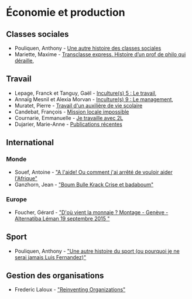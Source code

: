 # Économie et production

## Classes sociales

- <i class="fa fa-film"></i> 
  Pouliquen, Anthony - [Une autre histoire des classes sociales](https://www.youtube.com/watch?v=70jLCyiDJdk)
- <i class="fa fa-film"></i>
  Mariette, Maxime - [Transclasse express. Histoire d’un prof de philo qui déraille](https://www.youtube.com/watch?v=KK_4X3O7xA0), 

## Travail

- <i class="fa fa-film"></i> 
  Lepage, Franck et Tanguy, Gaël - [Inculture(s) 5 : Le travail](https://www.youtube.com/watch?v=cqIcOaKAX4k), 
- <i class="fa fa-film"></i> 
  Annaïg Mesnil et Alexia Morvan - [Inculture(s) 9 : Le management](https://www.youtube.com/watch?v=F0pTUKs21cA),  
- <i class="fa fa-film"></i> 
  Muratet, Pierre - [Travail d'un auxilière de vie scolaire](https://www.youtube.com/watch?v=RV8DaLupohk)
- <i class="fa fa-film"></i> 
  Candebat, François - [Mission locale impossible](https://www.youtube.com/watch?v=vC04ocLE1Qk)
- <i class="fa fa-film"></i> 
  Cournarie, Emmanuelle  - [Je travaille avec 2L](https://www.youtube.com/watch?v=4WXLZEIJF44)
- <i class="fa fa-book"></i>
  Dujarier, Marie-Anne - [Publications récentes](http://lise-cnrs.cnam.fr/le-laboratoire/les-membres-du-lise/marie-anne-dujarier-626939.kjsp)

## International

### Monde

- <i class="fa fa-film"></i> 
  Souef, Antoine - ["A l'aide! Ou comment j'ai arrêté de vouloir aider l'Afrique"](https://www.youtube.com/watch?v=tDjkoY5_Kgc)
- <i class="fa fa-film"></i> 
  Ganzhorn, Jean - ["Boum Bulle Krack Crise et badaboum"](https://www.youtube.com/watch?v=vjCRd8d6Ifs)

### Europe

- <i class="fa fa-film"></i>
  Foucher, Gérard - 
  ["D'où vient la monnaie ? Montage - Genève - Alternatiba Léman 19 septembre 2015 "](https://www.youtube.com/watch?v=DEVEbTfsPPg)

## Sport

- <i class="fa fa-film"></i> 
  Pouliquen, Anthony - ["Une autre histoire du sport (ou pourquoi je ne serai jamais Luis Fernandez)"](https://www.youtube.com/watch?v=WMPWSpVqJFY)

## Gestion des organisations

- <i class="fa fa-film"></i> 
  Frederic Laloux - ["Reinventing Organizations"](https://www.youtube.com/watch?v=gcS04BI2sbk)
